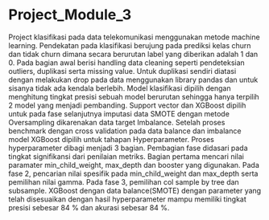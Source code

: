 # Project_Module_3
 Project klasifikasi pada data telekomunikasi menggunakan metode machine learning. Pendekatan pada klasifikasi berujung pada prediksi kelas churn dan tidak churn dimana secara berurutan label yang diberikan adalah 1 dan 0. Pada bagian awal berisi handling data cleaning seperti pendeteksian outliers, duplikasi serta missing value. Untuk duplikasi sendiri diatasi dengan melakukan drop pada data menggunakan library pandas dan untuk sisanya tidak ada kendala berlebih. Model klasifikasi dipilih dengan menghitung tingkat presisi sebuah model berurutan sehingga hanya terpilih 2 model yang menjadi pembanding. Support vector dan XGBoost dipilih untuk pada fase selanjutnya imputasi data SMOTE dengan metode Oversampling dikarenakan data target Imbalance. Setelah proses benchmark dengan cross validation pada data balance dan imbalance model XGBoost dipilih untuk tahapan Hyperparameter. Proses hyperparameter dibagi menjadi 3 bagian. Pembagian fase didasari pada tingkat signifikansi dari penilaian metriks. Bagian pertama mencari nilai paramater min_child_weight, max_depth dan booster yang digunakan. Pada fase 2, pencarian nilai spesifik pada min_child_weight dan max_depth serta pemilihan nilai gamma. Pada fase 3, pemilihan col sample by tree dan subsample. XGBoost dengan data balance(SMOTE) dengan parameter yang telah disesuaikan dengan hasil hyperparameter mampu memiliki tingkat presisi sebesar 84 % dan akurasi sebesar 84 %.
